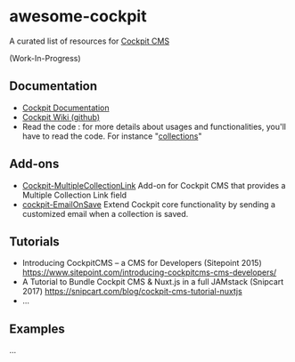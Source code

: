 # awesome-cockpit
A curated list of resources for [Cockpit CMS](https://github.com/agentejo/cockpit)

(Work-In-Progress)

## Documentation

* [Cockpit Documentation](https://getcockpit.com/documentation)
* [Cockpit Wiki (github)](https://github.com/agentejo/cockpit/wiki)
* Read the code : for more details about usages and functionalities, you'll have to read the code. For instance "[collections](https://github.com/agentejo/cockpit/blob/next/modules/Collections/bootstrap.php)"


## Add-ons

* [Cockpit-MultipleCollectionLink](https://github.com/pauloamgomes/Cockpit-MultipleCollectionLink)
Add-on for Cockpit CMS that provides a Multiple Collection Link field
* [cockpit-EmailOnSave](https://github.com/pauloamgomes/cockpit-EmailOnSave)
Extend Cockpit core functionality by sending a customized email when a collection is saved.

## Tutorials
* Introducing CockpitCMS – a CMS for Developers (Sitepoint 2015) https://www.sitepoint.com/introducing-cockpitcms-cms-developers/
* A Tutorial to Bundle Cockpit CMS & Nuxt.js in a full JAMstack (Snipcart 2017) https://snipcart.com/blog/cockpit-cms-tutorial-nuxtjs
* ...

## Examples
...
